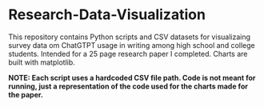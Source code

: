 # Research-Data-Visualization

This repository contains Python scripts and CSV datasets for visualizaing survey data om ChatGTPT usage in writing among high school and college students. Intended for a 25 page research paper I completed. Charts are built with matplotlib.





**NOTE: Each script uses a hardcoded CSV file path. Code is not meant for running, just a representation of the code used for the charts made for the paper.**
